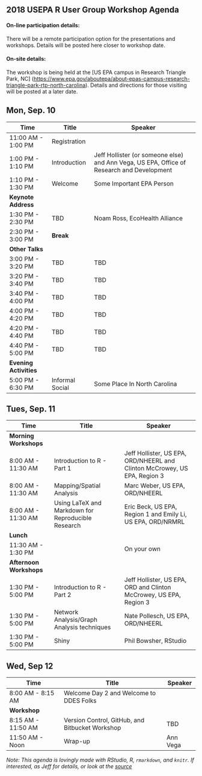 ## 2018 USEPA R User Group Workshop Agenda

#### On-line participation details:

There will be a remote participation option for the presentations and workshops.  Details will be posted here closer to workshop date.

#### On-site details:

The workshop is being held at the [US EPA campus in Research Triangle Park, NC] (https://www.epa.gov/aboutepa/about-epas-campus-research-triangle-park-rtp-north-carolina).  Details and directions for those visiting will be posted at a later date.

## Mon, Sep. 10

|Time   |Title                         |Speaker                    |
|-------|------------------------------|---------------------------|
|11:00 AM - 1:00 PM|Registration||
|1:00 PM - 1:10 PM|Introduction|Jeff Hollister (or someone else) and Ann Vega, US EPA, Office of Research and Development|
|1:10 PM - 1:30 PM|Welcome|Some Important EPA Person|
|**Keynote Address**|||
|1:30 PM - 2:30 PM|TBD|Noam Ross, EcoHealth Alliance|
|2:30 PM - 3:00 PM|**Break**||
|**Other Talks**|||
|3:00 PM - 3:20 PM|TBD|TBD|
|3:20 PM - 3:40 PM|TBD|TBD|
|3:40 PM - 4:00 PM|TBD|TBD|
|4:00 PM - 4:20 PM|TBD|TBD|
|4:20 PM - 4:40 PM|TBD|TBD|
|4:40 PM - 5:00 PM|TBD|TBD|
|**Evening Activities**|||
|5:00 PM - 6:30 PM|Informal Social|Some Place In North Carolina|

## Tues, Sep. 11

|Time   |Title                         |Speaker                    |
|-------|------------------------------|---------------------------|
|**Morning Workshops**|||
|8:00 AM - 11:30 AM|Introduction to R - Part 1|Jeff Hollister, US EPA, ORD/NHEERL and Clinton McCrowey, US EPA, Region 3|
|8:00 AM - 11:30 AM|Mapping/Spatial Analysis|Marc Weber, US EPA, ORD/NHEERL|
|8:00 AM - 11:30 AM|Using LaTeX and Markdown for Reproducible Research|Eric Beck, US EPA, Region 1 and Emily Li, US EPA, ORD/NRMRL|
|**Lunch**|||
|11:30 AM - 1:30 PM||On your own|
|**Afternoon Workshops**|||
|1:30 PM - 5:00 PM|Introduction to R - Part 2|Jeff Hollister, US EPA, ORD and Clinton McCrowey, US EPA, Region 3|
|1:30 PM - 5:00 PM|Network Analysis/Graph Analysis techniques|Nate Pollesch, US EPA, ORD/NHEERL|
|1:30 PM - 5:00 PM|Shiny|Phil Bowsher, RStudio|

## Wed, Sep 12

|Time   |Title                         |Speaker                    |
|-------|------------------------------|---------------------------|
|8:00 AM - 8:15 AM|Welcome Day 2 and Welcome to DDES Folks||   
|**Workshop**|||
|8:15 AM - 11:50 AM|Version Control, GitHub, and Bitbucket Workshop|TBD |
|11:50 AM - Noon|Wrap-up|Ann Vega|

*Note:  This agenda is lovingly made with RStudio, R, `rmarkdown`, and `knitr`.  If interested, as Jeff for details, or look at the [source](index.Rmd)*